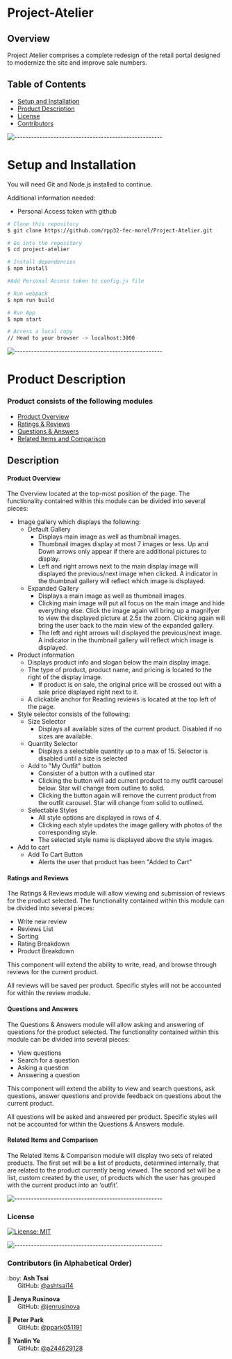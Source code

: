 # Project-Atelier

## Overview

Project Atelier comprises a complete redesign of the retail portal designed to modernize the site and improve sale numbers.

## Table of Contents

- [Setup and Installation](#setup-and-installation)
- [Product Description](#product-description)
- [License](#license)
- [Contributors](#contributors)

![-----------------------------------------------------](https://raw.githubusercontent.com/andreasbm/readme/master/assets/lines/rainbow.png)

# Setup and Installation

You will need Git and Node.js installed to continue.

Additional information needed:
- Personal Access token with github



```bash
# Clone this repository
$ git clone https://github.com/rpp32-fec-morel/Project-Atelier.git

# Go into the repository
$ cd project-atelier

# Install dependencies
$ npm install

#Add Personal Access token to config.js file

# Run webpack
$ npm run build

# Run App
$ npm start

# Access a local copy
// Head to your browser -> localhost:3000
```

![-----------------------------------------------------](https://raw.githubusercontent.com/andreasbm/readme/master/assets/lines/rainbow.png)

# Product Description

### Product consists of the following modules
- [Product Overview](#product-overview)
- [Ratings & Reviews](#ratings-and-reviews)
- [Questions & Answers](#questions-and-answers)
- [Related Items and Comparison](#related-items-and-comparison)
## Description

#### Product Overview

The Overview located at the top-most position of the page.  The functionality contained within this module can be divided into several pieces:
- Image gallery which displays the following:
    - Default Gallery
        - Displays main image as well as thumbnail images. 
        - Thumbnail images display at most 7 images or less. Up and Down arrows only appear if there are additional pictures to display.
        - Left and right arrows next to the main display image will displayed the previous/next image when clicked. A indicator in the thumbnail gallery will reflect which image is displayed.
    - Expanded Gallery
        - Displays a main image as well as thumbnail images.
        - Clicking main image will put all focus on the main image and hide everything else. Click the image again will bring up a magnifyer to view the displayed picture at 2.5x the zoom. Clicking again will bring the user back to the main view of the expanded gallery.
        - The left and right arrows will displayed the previous/next image. A indicator in the thumbnail gallery will reflect which image is displayed.
- Product information
    - Displays product info and slogan below the main display image.
    - The type of product, product name, and pricing is located to the right of the display image.
        - If product is on sale, the original price will be crossed out with a sale price displayed right next to it.
    - A clickable anchor for Reading reviews is located at the top left of the page.
- Style selector consists of the following:
    - Size Selector
        - Displays all available sizes of the current product. Disabled if no sizes are available.
    - Quantity Selector
        - Displays a selectable quantity up to a max of 15. Selector is disabled until a size is selected
    - Add to "My Outfit" button
        - Consister of a button with a outlined star
        - Clicking the button will add current product to my outfit carousel below. Star will change from outline to solid.
        - Clicking the button again will remove the current product from the outfit carousel. Star will change from solid to outlined.
    - Selectable Styles
        - All style options are displayed in rows of 4. 
        - Clicking each style updates the image gallery with photos of the corresponding style.
        - The selected style name is displayed above the style images.
- Add to cart
    - Add To Cart Button
        - Alerts the user that product has been "Added to Cart"

#### Ratings and Reviews

The Ratings & Reviews module will allow viewing and submission of reviews for the product selected.  The functionality contained within this module can be divided into several pieces:
- Write new review
- Reviews List
- Sorting
- Rating Breakdown
- Product Breakdown

This component will extend the ability to write, read, and browse through reviews for the current product.

All reviews will be saved per product.  Specific styles will not be accounted for within the review module.

#### Questions and Answers

The Questions & Answers module will allow asking and answering of questions for the product selected.  The functionality contained within this module can be divided into several pieces:
- View questions
- Search for a question
- Asking a question
- Answering a question

This component will extend the ability to view and search questions, ask questions, answer questions and provide feedback on questions about the current product.

All questions will be asked and answered per product.  Specific styles will not be accounted for within the Questions & Answers module.

#### Related Items and Comparison

The Related Items & Comparison module will display two sets of related products.  The first set will be a list of products, determined internally, that are related to the product currently being viewed.  The second set will be a list, custom created by the user, of products which the user has grouped with the current product into an ‘outfit’.

![-----------------------------------------------------](https://raw.githubusercontent.com/andreasbm/readme/master/assets/lines/rainbow.png)

### License

[![License: MIT](https://img.shields.io/badge/License-MIT-yellow.svg)](https://opensource.org/licenses/MIT)

![-----------------------------------------------------](https://raw.githubusercontent.com/andreasbm/readme/master/assets/lines/rainbow.png)

### <a name="Contributors"></a> Contributors (in Alphabetical Order)

<p>
  :boy: <b>Ash Tsai</b> <br>
  &nbsp;&nbsp;&nbsp;&nbsp;&nbsp; GitHub: <a href="https://github.com/ashtsai14">@ashtsai14</a> <br>

  :woman: <b>Jenya Rusinova</b> <br>
  &nbsp;&nbsp;&nbsp;&nbsp;&nbsp; GitHub: <a href="https://github.com/jenrusinova">@jenrusinova</a> <br>

  :boy: <b>Peter Park</b> <br>
  &nbsp;&nbsp;&nbsp;&nbsp;&nbsp; GitHub: <a href="https://github.com/ppark051191">@ppark051191</a> <br>

  :boy: <b>Yanlin Ye</b> <br>
  &nbsp;&nbsp;&nbsp;&nbsp;&nbsp; GitHub: <a href="https://github.com/a244629128">@a244629128</a> <br>
</p>

